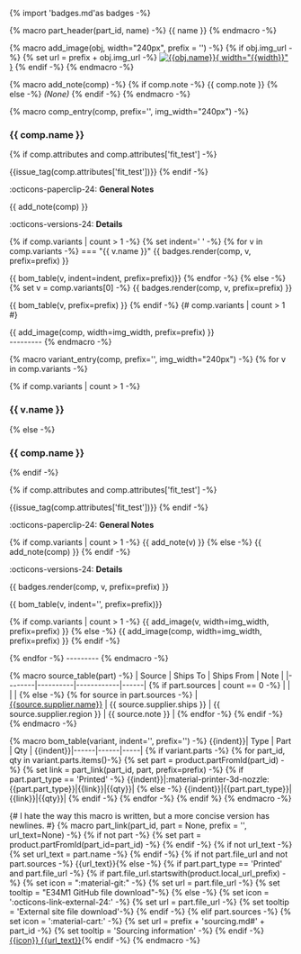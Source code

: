 {% import 'badges.md'as badges -%}

{% macro part_header(part_id, name) -%}
<a name="{{part_id}}"></a> {{ name }}
{% endmacro -%}

{% macro add_image(obj, width="240px", prefix = '') -%}
{% if obj.img_url -%}
    {% set url = prefix + obj.img_url -%}
[![{{obj.name}}]({{url}}){ width="{{width}}" }]({{url}})
{% endif -%}
{% endmacro -%}

{% macro add_note(comp) -%}
{% if comp.note -%}
{{ comp.note }}
{% else -%}
*(None)*
{% endif -%}
{% endmacro -%}

{% macro comp_entry(comp, prefix='', img_width="240px") -%}
### {{ comp.name }}

<div markdown class="grid">
<div markdown>
{% if comp.attributes and comp.attributes['fit_test'] -%}

{{issue_tag(comp.attributes['fit_test'])}}
{% endif -%}

:octicons-paperclip-24: **General Notes**

{{ add_note(comp) }}

:octicons-versions-24: **Details**

{% if comp.variants | count > 1 -%}
{% set indent='    ' -%}
{% for v in comp.variants -%}
=== "{{ v.name }}"
    {{ badges.render(comp, v, prefix=prefix) }}

{{ bom_table(v, indent=indent, prefix=prefix)}}
{% endfor -%}
{% else -%}
{% set v = comp.variants[0] -%}
{{ badges.render(comp, v, prefix=prefix) }}

{{ bom_table(v, prefix=prefix) }}
{% endif -%} {# comp.variants | count > 1 #}
</div>
<div markdown>
{{ add_image(comp, width=img_width, prefix=prefix) }}
</div>
</div>
---------
{% endmacro -%}

{% macro variant_entry(comp, prefix='', img_width="240px") -%}
{% for v in comp.variants -%}

{% if comp.variants | count > 1 -%}
### {{ v.name }}
{% else -%}
### {{ comp.name }}
{% endif -%}

<div markdown class="grid">
<div markdown>
{% if comp.attributes and comp.attributes['fit_test'] -%}

{{issue_tag(comp.attributes['fit_test'])}}
{% endif -%}

:octicons-paperclip-24: **General Notes**

{% if comp.variants | count > 1 -%}
{{ add_note(v) }}
{% else -%}
{{ add_note(comp) }}
{% endif -%}

:octicons-versions-24: **Details**

{{ badges.render(comp, v, prefix=prefix) }}

{{ bom_table(v, indent='', prefix=prefix)}}
</div>
<div markdown>

{% if comp.variants | count > 1 -%}
{{ add_image(v, width=img_width, prefix=prefix) }}
{% else -%}
{{ add_image(comp, width=img_width, prefix=prefix) }}
{% endif -%}

</div>
</div>
{% endfor -%}
---------
{% endmacro -%}

{% macro source_table(part) -%}
| Source | Ships To | Ships From | Note |
|--------|----------|------------|------|
{% if part.sources | count == 0 -%}
| | | |
{% else -%}
{% for source in part.sources -%}
| [{{source.supplier.name}}]({{source.url}} "{{source.supplier.name}}: {{part.name}}") | {{ source.supplier.ships }} | {{ source.supplier.region }} | {{ source.note }} |
{% endfor -%}
{% endif -%}
{% endmacro -%}

{% macro bom_table(variant, indent='', prefix='') -%}
{{indent}}| Type | Part | Qty |
{{indent}}|------|------|-----|
{% if variant.parts -%}
{% for part_id, qty in variant.parts.items()-%}
{% set part = product.partFromId(part_id) -%}
{% set link = part_link(part_id, part, prefix=prefix) -%}
{% if part.part_type == 'Printed' -%}
{{indent}}|:material-printer-3d-nozzle: {{part.part_type}}|{{link}}|{{qty}}|
{% else -%}
{{indent}}|{{part.part_type}}|{{link}}|{{qty}}|
{% endif -%}
{% endfor -%}
{% endif %}
{% endmacro -%}

{# I hate the way this macro is written, but a more concise version has newlines. #}
{% macro part_link(part_id, part = None, prefix = '', url_text=None) -%}
{% if not part -%}
{% set part = product.partFromId(part_id=part_id) -%}
{% endif -%}
{% if not url_text -%}
{% set url_text = part.name -%}
{% endif -%}
{% if not part.file_url and not part.sources -%}
{{url_text}}{% else -%}
{% if part.part_type == 'Printed' and part.file_url -%}
{% if part.file_url.startswith(product.local_url_prefix) -%}
{% set icon = ":material-git:" -%}
{% set url = part.file_url -%}
{% set tooltip = "E34M1 GitHub file download"-%}
{% else -%}
{% set icon = ':octicons-link-external-24:' -%}
{% set url = part.file_url -%}
{% set tooltip = 'External site file download'-%}
{% endif -%}
{% elif part.sources -%}
{% set icon = ':material-cart:' -%}
{% set url = prefix + 'sourcing.md#' + part_id -%}
{% set tooltip =  'Sourcing information' -%}
{% endif -%}
[{{icon}} {{url_text}}]({{url}} "{{tooltip}}"){% endif -%}
{% endmacro -%}